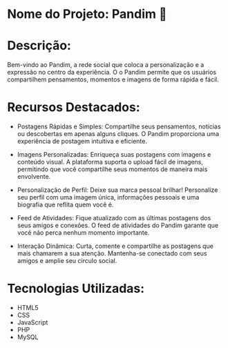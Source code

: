 # Nome do Projeto: Pandim 🐼

# Descrição:
Bem-vindo ao Pandim, a rede social que coloca a personalização e a expressão no centro da experiência. O o Pandim permite que os usuários compartilhem pensamentos, momentos e imagens de forma rápida e fácil.

# Recursos Destacados:

- Postagens Rápidas e Simples: Compartilhe seus pensamentos, notícias ou descobertas em apenas alguns cliques. O Pandim proporciona uma experiência de postagem intuitiva e eficiente.

- Imagens Personalizadas: Enriqueça suas postagens com imagens e conteúdo visual. A plataforma suporta o upload fácil de imagens, permitindo que você compartilhe seus momentos de maneira mais envolvente.

- Personalização de Perfil: Deixe sua marca pessoal brilhar! Personalize seu perfil com uma imagem única, informações pessoais e uma biografia que reflita quem você é.

- Feed de Atividades: Fique atualizado com as últimas postagens dos seus amigos e conexões. O feed de atividades do Pandim garante que você não perca nenhum momento importante.

- Interação Dinâmica: Curta, comente e compartilhe as postagens que mais chamarem a sua atenção. Mantenha-se conectado com seus amigos e amplie seu círculo social.

# Tecnologias Utilizadas:

- HTML5
- CSS
- JavaScript
- PHP
- MySQL
